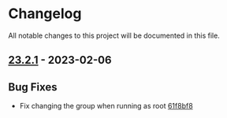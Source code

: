 # Changelog

All notable changes to this project will be documented in this file.

## [23.2.1] - 2023-02-06

## Bug Fixes
* Fix changing the group when running as root [61f8bf8](https://github.com/greenbone/greenbone-feed-sync/commit/61f8bf8)

[23.2.1]: https://github.com/greenbone/greenbone-feed-sync/compare/v23.2.0...23.2.1